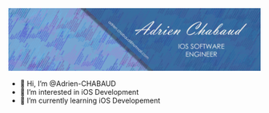 <img src="images/Adrien_banner_01.png">

- 👋 Hi, I’m @Adrien-CHABAUD
- 👀 I’m interested in iOS Development
- 🌱 I’m currently learning iOS Developement

